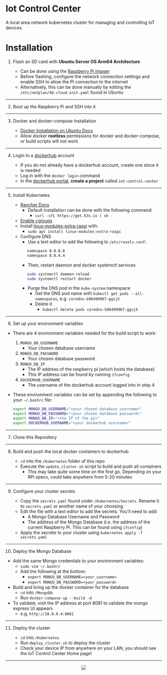 # Iot Control Center

A local area network kubernetes cluster for managing and controlling IoT devices.

# Installation

1. Flash an SD card with **Ubuntu Server OS Arm64 Architecture**

   - Can be done using the [Raspberry Pi Imager](https://www.raspberrypi.com/software/)
   - Before flashing, configure the network connection settings and enable SSH to allow the Pi connection to the internet
   - Alternatively, this can be done manually by editing the `/etc/netplan/50-cloud-init.yaml` found in Ubuntu

---

2. Boot up the Raspberry Pi and SSH into it

---

3. Docker and docker-compose Installation

   - [Docker Installation on Ubuntu Docs](https://docs.docker.com/engine/install/ubuntu/#install-docker-engine)
   - Allow docker **rootless** permissions for docker and docker-compose, or build scripts will not work

---

4. Login to a [dockerhub](https://hub.docker.com/) account

   - If you do not already have a dockerhub account, create one since it is needed
   - Log in with the `docker login` command
   - In the [dockerhub portal](https://hub.docker.com/), **create a project** called `iot-control-center`

---

5. Install Kubernetes

   - [Rancher Docs](https://rancher.com/docs/k3s/latest/en/installation/install-options/)
     - Default installation can be done with the following command:
       - `curl -sfL https://get.k3s.io | sh -`
   - [Enable cgroups](https://rancher.com/docs/k3s/latest/en/advanced/#enabling-cgroups-for-raspberry-pi-os)
   - Install [linux-modules-extra-raspi](https://rancher.com/docs/k3s/latest/en/advanced/#enabling-cgroups-for-raspberry-pi-os) with:
     - `sudo apt install linux-modules-extra-raspi`
   - Configure DNS
      - Use a text editor to add the following to `/etc/resolv.conf`:
      ```sh 
         namespace 8.8.8.8
         namespace 8.8.4.4
      ```   
      - Then, restart daemon and docker systemctl services
      ```sh
         sudo systemctl daemon-reload
         sudo systemctl restart docker
      ```
      - Purge the DNS pod in the `kube-system` namespace
         - Get the DNS pod name with `kubectl get pods --all-namespaces`, e.g. `coredns-b96499967-ggsj5`
         - Delete it
            - `kubectl delete pods coredns-b96499967-ggsj5`     

---

6. Set up your environment variables

- There are 4 environment variables needed for the build script to work:

  1.  `MONGO_DB_USERNAME`
      - Your chosen database username
  2.  `MONGO_DB_PASSWORD`
      - Your chosen database password
  3.  `MONGO_DB_IP`
      - The IP address of the raspberry pi (which hosts the database)
      - This IP address can be found by running `ifconfig`
  4.  `DOCKERHUB_USERNAME`
      - The username of the dockerhub account logged into in step 4

- These environment variables can be set by appending the following to your `~/.bashrc` file:

  ```sh
  export MONGO_DB_USERNAME="<your chosen database username>"
  export MONGO_DB_PASSWORD="<your chosen database password>"
  export MONGO_DB_IP="<the IP of the pi>"
  export DOCKERHUB_USERNAME="<your dockerhub username>"
  ```

---

7. Clone this Repository

---

8. Build and push the local docker containers to dockerhub

   - `cd` into the `/Kubernetes` folder of this repo
   - Execute the `update_cluster.sh` script to build and push all containers
      - This may take quite some time on the first go. Depending on your RPi specs, could take anywhere from 5-20 minutes

---

9. Configure your cluster secrets

   - Copy the `secrets.yaml` found under `/Kubernetes/Secrets`. Rename it to `secrets.yaml` or another name of your choosing
   - Edit the file with a text editor to add the secrets. You'll need to add:
     - A Mongo Database Username and Password
     - The address of the Mongo Database (i.e. the address of the current Raspberry Pi. This can be found using `ifconfig`)
   - Apply the secrets to your cluster using `kubernetes apply -f secrets.yaml`

---

10. Deploy the Mongo Database

- Add the same Mongo credentials to your environment variables:
  - `sudo vim ~/.bashrc`
  - Add the following at the bottom:
    - `export MONGO_DB_USERNAME=<your_username>`
    - `export MONGO_DB_PASSWORD=<your_password>`
- Build and bring up the docker container for the database
  - `cd` into `/MongoDb`
  - Run `docker-compose up --build -d`
- To validate, visit the IP address at port 8081 to validate the mongo express UI appears
  - e.g. `http://10.0.0.4:8081`

---

11. Deploy the cluster

    - `cd` into `/Kubernetes`
    - Run `deploy_cluster.sh` to deploy the cluster
    - Check your device IP from anywhere on your LAN, you should see the IoT Control Center Home page!

---

<p align="center">
<image src="https://user-images.githubusercontent.com/47571939/151073711-508f1d52-cf0e-45ec-99c4-fd5c7f7579c4.png">
</p>
